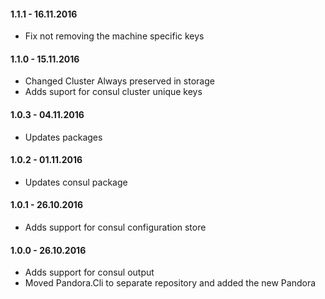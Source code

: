 #### 1.1.1 - 16.11.2016
* Fix not removing the machine specific keys

#### 1.1.0 - 15.11.2016
* Changed Cluster Always preserved in storage
* Adds suport for consul cluster unique keys

#### 1.0.3 - 04.11.2016
* Updates packages

#### 1.0.2 - 01.11.2016
* Updates consul package

#### 1.0.1 - 26.10.2016
* Adds support for consul configuration store

#### 1.0.0 - 26.10.2016
* Adds support for consul output
* Moved Pandora.Cli to separate repository and added the new Pandora
